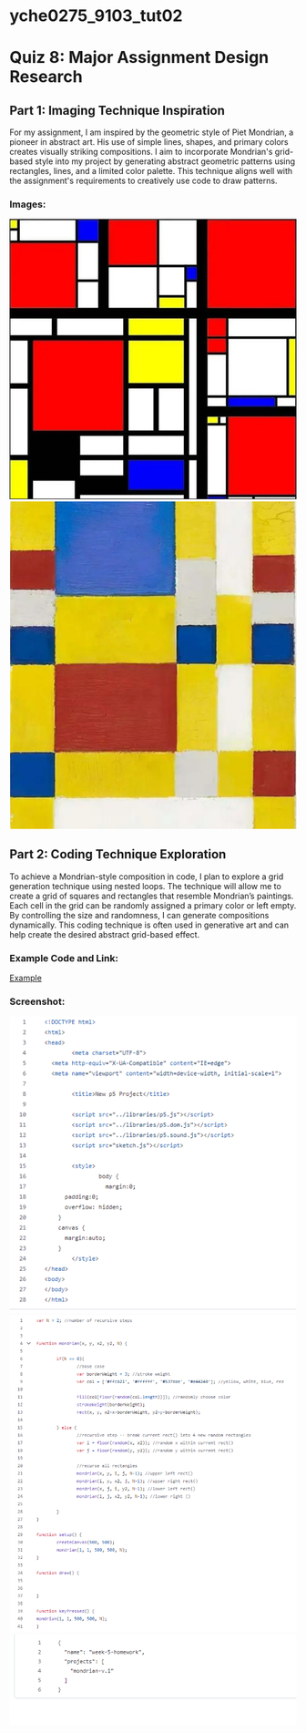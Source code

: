 # yche0275_9103_tut02

# Quiz 8: Major Assignment Design Research

## Part 1: Imaging Technique Inspiration

For my assignment, I am inspired by the geometric style of Piet Mondrian, a pioneer in abstract art. His use of simple lines, shapes, and primary colors creates visually striking compositions. I aim to incorporate Mondrian's grid-based style into my project by generating abstract geometric patterns using rectangles, lines, and a limited color palette. This technique aligns well with the assignment's requirements to creatively use code to draw patterns.

### Images:
![Mondrian Style](./1727166471030.png)
![Mondrian Style 2](./1727166969487.png)

## Part 2: Coding Technique Exploration

To achieve a Mondrian-style composition in code, I plan to explore a grid generation technique using nested loops. The technique will allow me to create a grid of squares and rectangles that resemble Mondrian’s paintings. Each cell in the grid can be randomly assigned a primary color or left empty. By controlling the size and randomness, I can generate compositions dynamically. This coding technique is often used in generative art and can help create the desired abstract grid-based effect.

### Example Code and Link:
[Example](https://sofiagarcia.github.io/mondrian-generator/)

### Screenshot:
![Example](./1727168287511.png)
![Example](./1727168190823.png)
![Example](./1727168349965.png)
